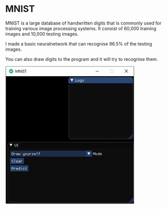 # MNIST

MNIST is a large database of handwritten digits that is commonly used for training various image processing systems.
It consist of 60,000 training images and 10,000 testing images.

I made a basic neuralnetwork that can recognise 96.5% of the testing images.

You can also draw digits to the program and it will try to recognise them.


![alt text](https://github.com/JaakkoKaikkonen/MNIST/blob/master/MNIST.gif)
